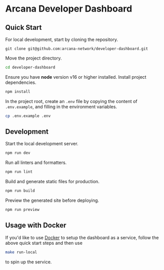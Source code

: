 # Arcana Developer Dashboard

## Quick Start

For local development, start by cloning the repository.

```
git clone git@github.com:arcana-network/developer-dashboard.git
```

Move the project directory.

```bash
cd developer-dashboard
```

Ensure you have **node** version v16 or higher installed. Install project dependencies.

```bash
npm install
```

In the project root, create an `.env` file by copying the content of `.env.example`, and filling in the environment variables.

```bash
cp .env.example .env
```

## Development

Start the local development server.

```bash
npm run dev
```

Run all linters and formatters.

```bash
npm run lint
```

Build and generate static files for production.

```bash
npm run build
```

Preview the generated site before deploying.

```bash
npm run preview
```

## Usage with Docker

If you'd like to use [Docker](https://docs.docker.com/engine/install/) to setup the dashboard as a service, follow the above quick start steps and then use

```bash
make run-local
```

to spin up the service.

